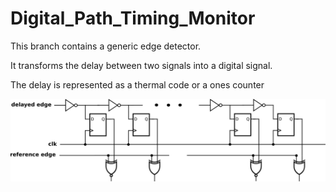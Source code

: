 # Digital_Path_Timing_Monitor

This branch contains a generic edge detector.

It transforms the delay between two signals into a digital signal.

The delay is represented as a thermal code or a ones counter 

![alt text](figures/tdc.png)
